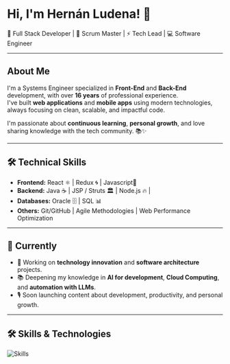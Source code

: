 # Hi, I'm Hernán Ludena! 👋

🚀 Full Stack Developer | 🎯 Scrum Master | ⚡ Tech Lead | 💻 Software Engineer

---

## About Me

I'm a Systems Engineer specialized in **Front-End** and **Back-End** development, with over **16 years** of professional experience.  
I've built **web applications** and **mobile apps** using modern technologies, always focusing on clean, scalable, and impactful code.

I'm passionate about **continuous learning**, **personal growth**, and love sharing knowledge with the tech community. 📚✨

---

## 🛠️ Technical Skills

- **Frontend:** React ⚛️ | Redux 🌀 | Javascript🚀 
- **Backend:** Java ☕ | JSP / Struts 🏛️ | Node.js 🔥 |
- **Databases:** Oracle 🗄️ | SQL 📊
- **Others:** Git/GitHub | Agile Methodologies | Web Performance Optimization

---

## 🎯 Currently

- 🔭 Working on **technology innovation** and **software architecture** projects.
- 📚 Deepening my knowledge in **AI for development**, **Cloud Computing**, and **automation with LLMs**.
- 🎙️ Soon launching content about development, productivity, and personal growth.

---

## 🛠️ Skills & Technologies

<p>
  <img src="https://skillicons.dev/icons?i=react,redux,nextjs,js,ts,html,css,nodejs,java,python,oracle,git,github,aws,azure,linux" alt="Skills" />
</p>


